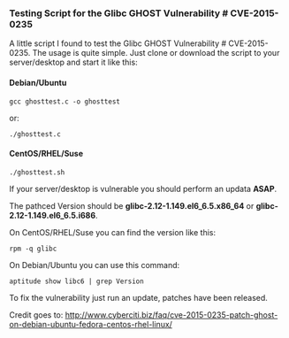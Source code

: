 ### Testing Script for the Glibc GHOST Vulnerability # CVE-2015-0235

A little script I found to test the Glibc GHOST Vulnerability # CVE-2015-0235.
The usage is quite simple. Just clone or download the script to your server/desktop and
start it like this:

#### Debian/Ubuntu

    gcc ghosttest.c -o ghosttest

or:

    ./ghosttest.c

#### CentOS/RHEL/Suse

    ./ghosttest.sh

If your server/desktop is vulnerable you should perform an updata **ASAP**.

The pathced Version should be **glibc-2.12-1.149.el6_6.5.x86_64** or **glibc-2.12-1.149.el6_6.5.i686**.

On CentOS/RHEL/Suse you can find the version like this:

    rpm -q glibc

On Debian/Ubuntu you can use this command:

    aptitude show libc6 | grep Version

To fix the vulnerability just run an update, patches have been released.

Credit goes to: http://www.cyberciti.biz/faq/cve-2015-0235-patch-ghost-on-debian-ubuntu-fedora-centos-rhel-linux/
